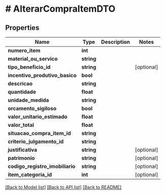 # # AlterarCompraItemDTO

## Properties

Name | Type | Description | Notes
------------ | ------------- | ------------- | -------------
**numero_item** | **int** |  |
**material_ou_servico** | **string** |  |
**tipo_beneficio_id** | **string** |  | [optional]
**incentivo_produtivo_basico** | **bool** |  |
**descricao** | **string** |  |
**quantidade** | **float** |  |
**unidade_medida** | **string** |  |
**orcamento_sigiloso** | **bool** |  |
**valor_unitario_estimado** | **float** |  |
**valor_total** | **float** |  |
**situacao_compra_item_id** | **string** |  |
**criterio_julgamento_id** | **string** |  |
**justificativa** | **string** |  | [optional]
**patrimonio** | **string** |  | [optional]
**codigo_registro_imobiliario** | **string** |  | [optional]
**item_categoria_id** | **int** |  | [optional]

[[Back to Model list]](../../README.md#models) [[Back to API list]](../../README.md#endpoints) [[Back to README]](../../README.md)
